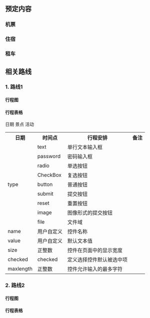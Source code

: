 ## 预定内容  
### 机票  
### 住宿  
### 租车  
## 相关路线
### 1. 路线1  
#### 行程图  
#### 行程表格  
日期 景点 活动  
<table>
	<tr>
	    <th>日期</th>
	    <th>时间点</th>
	    <th>行程安排</th>  
	    <th>备注</th>  
	</tr >
	<tr >
	    <td rowspan="9">type</td>
	    <td>text</td>
	    <td>单行文本输入框</td>
	</tr>
	<tr>
	    <td>password</td>
	    <td>密码输入框</td>
	</tr>
	<tr>
	    <td>radio</td>
	    <td>单选按钮</td>
	</tr>
	<tr>
	    <td>CheckBox</td>
	    <td>复选按钮</td>
	</tr>
	<tr><td>button</td>
	    <td>普通按钮</td>
	</tr>
	<tr>
	    <td>submit</td>
	    <td>提交按钮</td>
	</tr>
	<tr>
	    <td>reset</td>
	    <td>重置按钮</td>
	</tr>
	<tr>
	    <td>image</td>
	    <td>图像形式的提交按钮</td>
	</tr>
	<tr>
	    <td >file</td>
	    <td>文件域</td>
	</tr>
	<tr>
	    <td >name</td>
	    <td>用户自定义</td>
	    <td>控件名称</td>
	</tr>
	<tr>
	    <td >value</td>
	    <td >用户自定义</td>
	    <td >默认文本值</td>
	</tr>
	<tr>
	    <td >size</td>
	    <td >正整数</td>
	    <td >控件在页面中的显示宽度</td>
	</tr>
	<tr>
	    <td >checked</td>
	    <td >checked</td>
	    <td >定义选择控件默认被选中项</td>
	</tr>
	<tr>
	    <td >maxlength</td>
	    <td >正整数</td>
	    <td >控件允许输入的最多字符</td>
	</tr>
</table>  

### 2. 路线2  
#### 行程图
#### 行程表格
